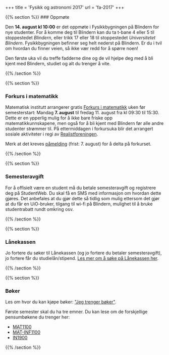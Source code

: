 +++
title = 'Fysikk og astronomi 2017'
url = 'fa-2017'
+++

<div>
{{% section %}}
### Oppmøte

Den **14. august kl 10:00** er det oppmøte i Fysikkbygningen på Blindern for nye studenter. For å komme deg til Blindern kan du ta t-bane 4 eller 5 til stoppestedet *Blindern*, eller trikk 17 eller 18 til stoppestedet *Universitetet Blindern*. Fysikkbygningen befinner seg helt nederst på Blindern. Er du i tvil om hvordan du finner veien, så ikke vær redd for å spørre noen!

Den første uka vil du treffe fadderne dine og de vil hjelpe deg med å bli kjent med Blindern, studiet og alt du trenger å vite.

{{% /section %}}

{{% section %}}
### Forkurs i matematikk

Matematisk institutt arrangerer gratis [Forkurs i matematikk](http://www.uio.no/studier/emner/matnat/math/MAT0011/h17/) uken før semesterstart: Mandag **7. august** til fredag 11. august fra kl 09:30 til 15:30. Dette er en ypperlig mulig for å ikke bare friske opp matematikkunnskapene, men også for å bli kjent med Blindern før alle andre studenter strømmer til. På ettermiddagen i forkursuka blir det arrangert sosiale aktiviteter i regi av [Realistforeningen](http://foreninger.uio.no/rf/).

Merk at det kreves [påmelding](https://nettskjema.uio.no/answer/84812.html) (frist: 7. august) for å delta på forkurset.

{{% /section %}}

{{% section %}}
### Semesteravgift

For å offisielt være en student må du betale semesteravgift og registrere deg på StudentWeb. Du skal få en SMS med informasjon om hvordan dette gjøres. Det anbefales at du gjør dette så tidlig som mulig ettersom det gjør at du får en UiO-bruker, tilgang til wi-fi på Blindern, mulighet til å bruke studentrabatt rundt omkring osv.

{{% /section %}}

{{% section %}}
### Lånekassen

Jo fortere du søker til Lånekassen (og jo fortere du betaler semesteravgift), jo fortere får du studielån/stipend. [Les mer om å søke på Lånekassen her](/penger).

{{% /section %}}

{{% section %}}
### Bøker

Les om hvor du kan kjøpe bøker: ["Jeg trenger bøker"](/boker).

Første semester skal du ha tre emner. Du kan lese om de forskjellige pensumbøkene du trenger her:

- [MAT1100](/mat1100/)
- [MAT-INF1100](/mat-inf1100/)
- [IN1900](/in1900/)

{{% /section %}}
</div>
